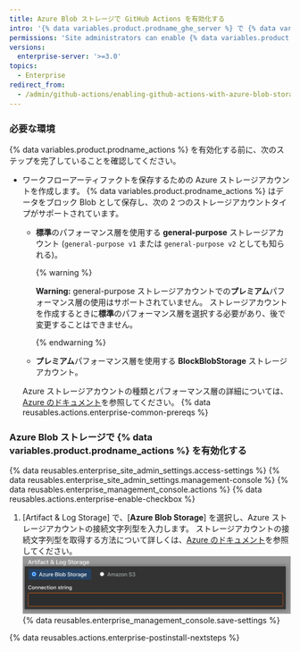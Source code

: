 ```yaml
---
title: Azure Blob ストレージで GitHub Actions を有効化する
intro: '{% data variables.product.prodname_ghe_server %} で {% data variables.product.prodname_actions %} を有効化し、Azure Blob ストレージを使用して、ワークフローの実行によって生成されたアーティファクトを格納できます。'
permissions: 'Site administrators can enable {% data variables.product.prodname_actions %} and configure enterprise settings.'
versions:
  enterprise-server: '>=3.0'
topics:
  - Enterprise
redirect_from:
  - /admin/github-actions/enabling-github-actions-with-azure-blob-storage
---
```


### 必要な環境

{% data variables.product.prodname_actions %} を有効化する前に、次のステップを完了していることを確認してください。

* ワークフローアーティファクトを保存するための Azure ストレージアカウントを作成します。 {% data variables.product.prodname_actions %} はデータをブロック Blob として保存し、次の 2 つのストレージアカウントタイプがサポートされています。
  * **標準**のパフォーマンス層を使用する **general-purpose** ストレージアカウント (`general-purpose v1` または `general-purpose v2` としても知られる)。

    {% warning %}

    **Warning:** general-purpose ストレージアカウントでの**プレミアム**パフォーマンス層の使用はサポートされていません。 ストレージアカウントを作成するときに**標準**のパフォーマンス層を選択する必要があり、後で変更することはできません。

    {% endwarning %}
  * **プレミアム**パフォーマンス層を使用する **BlockBlobStorage** ストレージアカウント。

  Azure ストレージアカウントの種類とパフォーマンス層の詳細については、[Azure のドキュメント](https://docs.microsoft.com/en-us/azure/storage/common/storage-account-overview?toc=/azure/storage/blobs/toc.json#types-of-storage-accounts)を参照してください。
{% data reusables.actions.enterprise-common-prereqs %}

### Azure Blob ストレージで {% data variables.product.prodname_actions %} を有効化する

{% data reusables.enterprise_site_admin_settings.access-settings %}
{% data reusables.enterprise_site_admin_settings.management-console %}
{% data reusables.enterprise_management_console.actions %}
{% data reusables.actions.enterprise-enable-checkbox %}
1. [Artifact & Log Storage] で、[**Azure Blob Storage**] を選択し、Azure ストレージアカウントの接続文字列型を入力します。 ストレージアカウントの接続文字列型を取得する方法について詳しくは、[Azure のドキュメント](https://docs.microsoft.com/en-us/azure/storage/common/storage-account-keys-manage?tabs=azure-portal#view-account-access-keys)を参照してください。 ![[Azure Blob Storage] と [Connection string] フィールドを選択するためのラジオボタン](/assets/images/enterprise/management-console/actions-azure-storage.png)
{% data reusables.enterprise_management_console.save-settings %}

{% data reusables.actions.enterprise-postinstall-nextsteps %}
